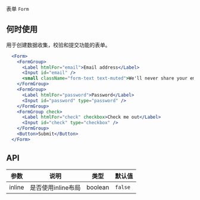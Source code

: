 表单 `Form`

## 何时使用
用于创建数据收集，校验和提交功能的表单。

````jsx
  <Form>
    <FormGroup>
      <Label htmlFor="email">Email address</Label>
      <Input id="email" />
      <small className="form-text text-muted">We'll never share your email with anyone else.</small>
    </FormGroup>
    <FormGroup>
      <Label htmlFor="password">Password</Label>
      <Input id="password" type="password" />
    </FormGroup>
    <FormGroup check>
      <Label htmlFor="check" checkbox>Check me out</Label>
      <Input id="check" type="checkbox" />
    </FormGroup>
    <Button>Submit</Button>
  </Form>
````

## API

| 参数 | 说明 | 类型 | 默认值 |
| --- | --- | --- | --- |
| inline | 是否使用inline布局 | boolean | `false` |
